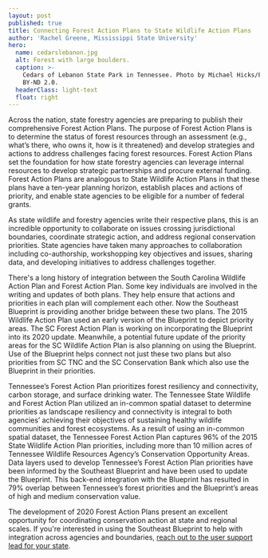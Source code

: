 ```yaml
---
layout: post
published: true
title: Connecting Forest Action Plans to State Wildlife Action Plans
author: 'Rachel Greene, Mississippi State University'
hero:
  name: cedarslebanon.jpg
  alt: Forest with large boulders.
  caption: >-
    Cedars of Lebanon State Park in Tennessee. Photo by Michael Hicks/Flickr. CC
    BY-ND 2.0.
  headerClass: light-text
  float: right
---
```

Across the nation, state forestry agencies are preparing to publish their comprehensive Forest Action Plans. The purpose of Forest Action Plans is to determine the status of forest resources through an assessment (e.g., what’s there, who owns it, how is it threatened) and develop strategies and actions to address challenges facing forest resources. Forest Action Plans set the foundation for how state forestry agencies can leverage internal resources to develop strategic partnerships and procure external funding. Forest Action Plans are analogous to State Wildlife Action Plans in that these plans have a ten-year planning horizon, establish places and actions of priority, and enable state agencies to be eligible for a number of federal grants.<!--more-->

As state wildlife and forestry agencies write their respective plans, this is an incredible opportunity to collaborate on issues crossing jurisdictional boundaries, coordinate strategic action, and address regional conservation priorities. State agencies have taken many approaches to collaboration including co-authorship, workshopping key objectives and issues, sharing data, and developing initiatives to address challenges together.

There's a long history of integration between the South Carolina Wildlife Action Plan and Forest Action Plan. Some key individuals are involved in the writing and updates of both plans. They help ensure that actions and priorities in each plan will complement each other. Now the Southeast Blueprint is providing another bridge between these two plans. The 2015 Wildlife Action Plan used an early version of the Blueprint to depict priority areas. The SC Forest Action Plan is working on incorporating the Blueprint into its 2020 update. Meanwhile, a potential future update of the priority areas for the SC Wildlife Action Plan is also planning on using the Blueprint. Use of the Blueprint helps connect not just these two plans but also priorities from SC TNC and the SC Conservation Bank which also use the Blueprint in their priorities.

Tennessee’s Forest Action Plan prioritizes forest resiliency and connectivity, carbon storage, and surface drinking water. The Tennessee State Wildlife and Forest Action Plan utilized an in-common spatial dataset to determine priorities as landscape resiliency and connectivity is integral to both agencies’ achieving their objectives of sustaining healthy wildlife communities and forest ecosystems. As a result of using an in-common spatial dataset, the Tennessee Forest Action Plan captures 96% of the 2015 State Wildlife Action Plan priorities, including more than 10 million acres of Tennessee Wildlife Resources Agency’s Conservation Opportunity Areas. Data layers used to develop Tennessee’s Forest Action Plan priorities have been informed by the Southeast Blueprint and have been used to update the Blueprint. This back-end integration with the Blueprint has resulted in 79% overlap between Tennessee’s forest priorities and the Blueprint’s areas of high and medium conservation value.

The development of 2020 Forest Action Plans present an excellent opportunity for coordinating conservation action at state and regional scales. If you're interested in using the Southeast Blueprint to help with integration across agencies and boundaries, [reach out to the user support lead for your state](http://secassoutheast.org/contact).
